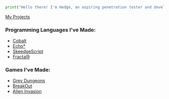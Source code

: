 ```python
print("Hello there! I'm Hedge, an aspiring penetration tester and developer!")
```

[My Projects](https://github.com/hedgenull/)

### Programming Languages I've Made:
- [Cobalt](https://github.com/hedgenull/cobalt/)
- [Echo*](https://github.com/hedgenull/echo-star/)
- [SkeedgeScript](https://github.com/hedgenull/skeedgescript/)
- [Fractal9](https://github.com/hedgenull/fractal9/)

### Games I've Made:
- [Grey Dungeons](https://github.com/hedgenull/grey-dungeons)
- [BreakOut](https://github.com/hedgenull/breakout/)
- [Alien Invasion](https://github.com/hedgenull/alieninvasion/)
